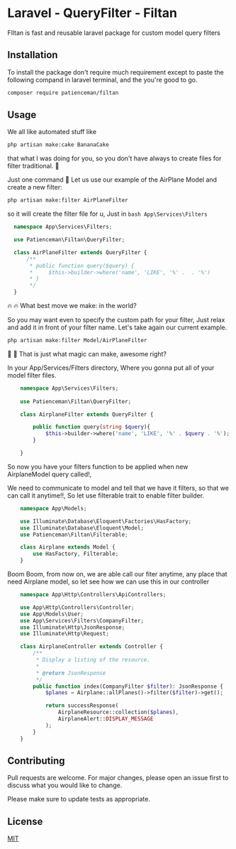 # Laravel - QueryFilter - Filtan

Flltan is fast and reusable laravel package for custom model query filters

## Installation

To install the package don't require much requirement except to paste the following compand in laravel terminal,  and the you're good to go.

```bash
composer require patienceman/filtan
```

## Usage

We all like automated stuff like 
```bash 
php artisan make:cake BananaCake 
```
that what I was doing for you, so you don't have always to create files for filter traditional. :firecracker:

Just one command :tada: 
Let us use our example of the AirPlane Model and create a new filter:

```bash
php artisan make:filter AirPlaneFilter
```
so it will create the filter file for u, Just in 
```bash App\Services\Filters ```

```PHP
  namespace App\Services\Filters;

  use Patienceman\Filtan\QueryFilter;

  class AirPlaneFilter extends QueryFilter {
      /**
       * public function query($query) {
       *     $this->builder->where('name', 'LIKE', '%' .  . '%')
       * }
       */
  }
```
:fire: :fire: What best move we make: in the world?

So you may want even to specify the custom path for your filter, Just relax and add it in front of your filter name.
Let's take again our current example.
```bash
php artisan make:filter Model/AirPlaneFilter
```
:wave: :wave: That is just what magic can make, awesome right?

In your App/Services/Filters directory, Where you gonna put all of your model filter files.

```PHP
    namespace App\Services\Filters;
    
    use Patienceman\Filtan\QueryFilter;

    class AirplaneFilter extends QueryFilter {

        public function query(string $query){
            $this->builder->where('name', 'LIKE', '%' . $query . '%');
        }

    }
```
So now you have your filters function to be applied when new AirplaneModel query called!,

We need to communicate to model and tell that we have it filters, so that we can call it anytime!!, 
So let use filterable trait to enable filter builder.

```PHP
    namespace App\Models;

    use Illuminate\Database\Eloquent\Factories\HasFactory;
    use Illuminate\Database\Eloquent\Model;
    use Patienceman\Filtan\Filterable;

    class Airplane extends Model {
        use HasFactory, Filterable;
    }
```
Boom Boom, from now on, we are able call our fiter anytime, any place that need Airplane model, so let see how we can use this in our controller

```PHP
    namespace App\Http\Controllers\ApiControllers;

    use App\Http\Controllers\Controller;
    use App\Models\User;
    use App\Services\Filters\CompanyFilter;
    use Illuminate\Http\JsonResponse;
    use Illuminate\Http\Request;

    class AirplaneController extends Controller {
        /**
         * Display a listing of the resource.
         *
         * @return JsonResponse
         */
        public function index(CompanyFilter $filter): JsonResponse {
            $planes = Airplane::allPlanes()->filter($filter)->get();

            return successResponse(
                AirplaneResource::collection($planes),
                AirplaneAlert::DISPLAY_MESSAGE
            );
        }
    }
```

## Contributing
Pull requests are welcome. For major changes, please open an issue first to discuss what you would like to change.

Please make sure to update tests as appropriate.

## License
[MIT](https://choosealicense.com/licenses/mit/)
